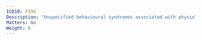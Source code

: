 ```yaml
---
ICD10: F59X
Description: "Unspecified behavioural syndromes associated with physiological disturbances and physical factors"
Matters: No
Weight: 0
---
```


